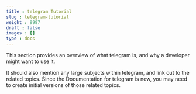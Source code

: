 ```yaml
---
title : telegram Tutorial
slug : telegram-tutorial
weight : 9987
draft : false
images : []
type : docs
---
```


This section provides an overview of what telegram is, and why a developer might want to use it.

It should also mention any large subjects within telegram, and link out to the related topics.  Since the Documentation for telegram is new, you may need to create initial versions of those related topics.

